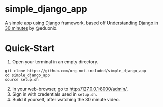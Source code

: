 # simple_django_app
A simple app using Django framework, based off [Understanding Django in 30 minutes](https://www.youtube.com/watch?v=IMG4r03G6g8) by @eduonix.

# Quick-Start
1. Open your terminal in an empty directory.
```shell
git clone https://github.com/org-not-included/simple_django_app
cd simple_django_app
source setup.sh
```
2. In your web-browser, go to http://127.0.0.1:8000/admin/.
3. Sign in with credentials used in `setup.sh`. 
4. Build it yourself, after watching the 30 minute video.
